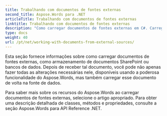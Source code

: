 ```yaml
---
title: Trabalhando com documentos de fontes externas
second_title: Aspose.Words para .NET
articleTitle: Trabalhando com documentos de fontes externas
linktitle: Trabalhando com documentos de fontes externas
description: "Como carregar documentos de fontes externas em C#. Carregue PDF, DOCX, DOC, RTF, ODT, EPUB, HTML e outros arquivos de SharePoint ou banco de dados para processamento posterior usando C#."
type: docs
weight: 40
url: /pt/net/working-with-documents-from-external-sources/
---
```


Esta seção fornece informações sobre como carregar documentos de fontes externas, como armazenamento de documentos SharePoint ou bancos de dados. Depois de receber tal documento, você pode não apenas fazer todas as alterações necessárias nele, disponíveis usando a poderosa funcionalidade do Aspose.Words, mas também carregar esse documento de volta na fonte de dados.

Para saber mais sobre os recursos do Aspose.Words ao carregar documentos de fontes externas, selecione o artigo apropriado. Para obter uma descrição detalhada de classes, métodos e propriedades, consulte a seção Aspose.Words para API Reference .NET.